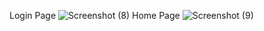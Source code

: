 Login Page
![Screenshot (8)](https://github.com/lovnish044/ChatRoom/assets/61700516/e2f4f832-44cb-4476-9a25-fbc30dcae655)
Home Page
![Screenshot (9)](https://github.com/lovnish044/ChatRoom/assets/61700516/1a45c7bf-bcff-46b3-b847-415346286c7e)
